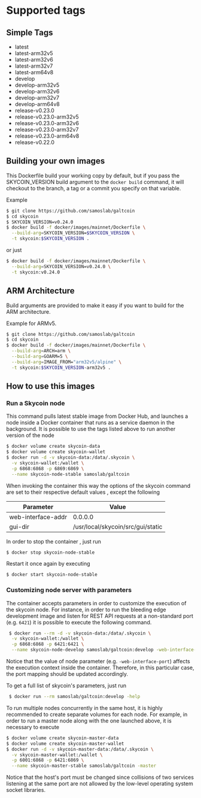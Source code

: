 # Supported tags

## Simple Tags

- latest
- latest-arm32v5
- latest-arm32v6
- latest-arm32v7
- latest-arm64v8
- develop
- develop-arm32v5
- develop-arm32v6
- develop-arm32v7
- develop-arm64v8
- release-v0.23.0
- release-v0.23.0-arm32v5
- release-v0.23.0-arm32v6
- release-v0.23.0-arm32v7
- release-v0.23.0-arm64v8
- release-v0.22.0

## Building your own images

This Dockerfile build your working copy by default, but if you pass the
SKYCOIN_VERSION build argument to the `docker build` command, it will checkout
to the branch, a tag or a commit you specify on that variable.

Example

```sh
$ git clone https://github.com/samoslab/galtcoin
$ cd skycoin
$ SKYCOIN_VERSION=v0.24.0
$ docker build -f docker/images/mainnet/Dockerfile \
  --build-arg=SKYCOIN_VERSION=$SKYCOIN_VERSION \
  -t skycoin:$SKYCOIN_VERSION .
```

or just

```sh
$ docker build -f docker/images/mainnet/Dockerfile \
  --build-arg=SKYCOIN_VERSION=v0.24.0 \
  -t skycoin:v0.24.0
```

## ARM Architecture

Build arguments are provided to make it easy if you want to build for the ARM
architecture.

Example for ARMv5.

```sh
$ git clone https://github.com/samoslab/galtcoin
$ cd skycoin
$ docker build -f docker/images/mainnet/Dockerfile \
  --build-arg=ARCH=arm \
  --build-arg=GOARM=5 \
  --build-arg=IMAGE_FROM="arm32v5/alpine" \
  -t skycoin:$SKYCOIN_VERSION-arm32v5 .
```

## How to use this images

### Run a Skycoin node

This command pulls latest stable image from Docker Hub, and launches a node inside a Docker container that runs as a service daemon in the background. It is possible to use the tags listed above to run another version of the node

```sh
$ docker volume create skycoin-data
$ docker volume create skycoin-wallet
$ docker run -d -v skycoin-data:/data/.skycoin \
  -v skycoin-wallet:/wallet \
  -p 6868:6868 -p 6869:6869 \
  --name skycoin-node-stable samoslab/galtcoin
```

When invoking the container this way the options of the skycoin command are set to their respective default values , except the following

| Parameter  | Value |
| ------------- | ------------- |
| web-interface-addr | 0.0.0.0  |
| gui-dir | /usr/local/skycoin/src/gui/static |

In order to stop the container , just run

```sh
$ docker stop skycoin-node-stable
```

Restart it once again by executing

```sh
$ docker start skycoin-node-stable
```

### Customizing node server with parameters

The container accepts parameters in order to customize the execution of the skycoin node. For instance, in order to run the bleeding edge development image and listen for REST API requests at a non-standard port (e.g. `6421`) it is possible to execute the following command.

```sh
 $ docker run --rm -d -v skycoin-data:/data/.skycoin \
  -v skycoin-wallet:/wallet \
  -p 6868:6868 -p 6421:6421 \
  --name skycoin-node-develop samoslab/galtcoin:develop -web-interface-port 6421
```

Notice that the value of node parameter (e.g. `-web-interface-port`) affects the execution context inside the container. Therefore, in this particular case, the port mapping should be updated accordingly.

To get a full list of skycoin's parameters, just run

```sh
 $ docker run --rm samoslab/galtcoin:develop -help
```

To run multiple nodes concurrently in the same host, it is highly recommended to create separate volumes for each node. For example, in order to run a master node along with the one launched above, it is necessary to execute

```sh
$ docker volume create skycoin-master-data
$ docker volume create skycoin-master-wallet
$ docker run -d -v skycoin-master-data:/data/.skycoin \
  -v skycoin-master-wallet:/wallet \
  -p 6001:6868 -p 6421:6869 \
  --name skycoin-master-stable samoslab/galtcoin -master
```

Notice that the host's port must be changed since collisions of two services listening at the same port are not allowed by the low-level operating system socket libraries.
